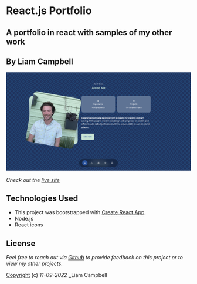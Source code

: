 # React.js Portfolio

## A portfolio in react with samples of my other work

## By Liam Campbell

![Site example](src/assets/appscreenshot.png)

_Check out the [live site](https://lcmpbll.github.io/react-portfolio/)_

## Technologies Used

* This project was bootstrapped with [Create React App](https://github.com/facebook/create-react-app).
* Node.js
* React icons

## License

_Feel free to reach out via [Github](github.com.lcmpbll) to provide feedback on this project or to view my other projects._

[Copyright](LICENSE) (c) _11-09-2022_ _Liam Campbell

